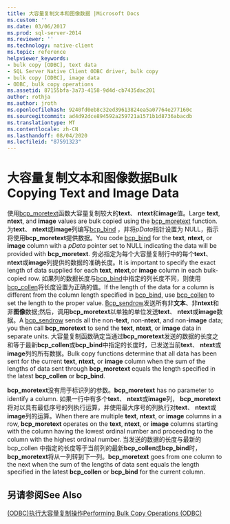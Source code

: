 ```yaml
---
title: 大容量复制文本和图像数据 |Microsoft Docs
ms.custom: ''
ms.date: 03/06/2017
ms.prod: sql-server-2014
ms.reviewer: ''
ms.technology: native-client
ms.topic: reference
helpviewer_keywords:
- bulk copy [ODBC], text data
- SQL Server Native Client ODBC driver, bulk copy
- bulk copy [ODBC], image data
- ODBC, bulk copy operations
ms.assetid: 87155bfa-3a73-4158-9d4d-cb7435dac201
author: rothja
ms.author: jroth
ms.openlocfilehash: 9240fd0eb8c32ed39613824ea5a07764e277160c
ms.sourcegitcommit: ad4d92dce894592a259721a1571b1d8736abacdb
ms.translationtype: MT
ms.contentlocale: zh-CN
ms.lasthandoff: 08/04/2020
ms.locfileid: "87591323"
---
```

# <a name="bulk-copying-text-and-image-data"></a><span data-ttu-id="ae921-102">大容量复制文本和图像数据</span><span class="sxs-lookup"><span data-stu-id="ae921-102">Bulk Copying Text and Image Data</span></span>
  <span data-ttu-id="ae921-103">使用[bcp_moretext](../native-client-odbc-extensions-bulk-copy-functions/bcp-moretext.md)函数大容量复制较大的**text**、 **ntext**和**image**值。</span><span class="sxs-lookup"><span data-stu-id="ae921-103">Large **text**, **ntext**, and **image** values are bulk copied using the [bcp_moretext](../native-client-odbc-extensions-bulk-copy-functions/bcp-moretext.md) function.</span></span> <span data-ttu-id="ae921-104">为**text**、 **ntext**或**image**列编写[bcp_bind](../native-client-odbc-extensions-bulk-copy-functions/bcp-bind.md) ，并将*pData*指针设置为 NULL，指示将使用**bcp_moretext**提供数据。</span><span class="sxs-lookup"><span data-stu-id="ae921-104">You code [bcp_bind](../native-client-odbc-extensions-bulk-copy-functions/bcp-bind.md) for the **text**, **ntext**, or **image** column with a *pData* pointer set to NULL indicating the data will be provided with **bcp_moretext**.</span></span> <span data-ttu-id="ae921-105">务必指定为每个大容量复制行中的每个**text**、 **ntext**或**image**列提供的数据的准确长度。</span><span class="sxs-lookup"><span data-stu-id="ae921-105">It is important to specify the exact length of data supplied for each **text**, **ntext**,or **image** column in each bulk-copied row.</span></span> <span data-ttu-id="ae921-106">如果列的数据长度与[bcp_bind](../native-client-odbc-extensions-bulk-copy-functions/bcp-bind.md)中指定的列长度不同，则使用[bcp_collen](../native-client-odbc-extensions-bulk-copy-functions/bcp-collen.md)将长度设置为正确的值。</span><span class="sxs-lookup"><span data-stu-id="ae921-106">If the length of the data for a column is different from the column length specified in [bcp_bind](../native-client-odbc-extensions-bulk-copy-functions/bcp-bind.md), use [bcp_collen](../native-client-odbc-extensions-bulk-copy-functions/bcp-collen.md) to set the length to the proper value.</span></span> <span data-ttu-id="ae921-107">[Bcp_sendrow](../native-client-odbc-extensions-bulk-copy-functions/bcp-sendrow.md)发送所有非**文本**、非**ntext**和非**图像**数据;然后，调用**bcp_moretext**以单独的单位发送**text**、 **ntext**或**image**数据。</span><span class="sxs-lookup"><span data-stu-id="ae921-107">A [bcp_sendrow](../native-client-odbc-extensions-bulk-copy-functions/bcp-sendrow.md) sends all the non-**text**, non-**ntext**, and non-**image** data; you then call **bcp_moretext** to send the **text**, **ntext**, or **image** data in separate units.</span></span> <span data-ttu-id="ae921-108">大容量复制函数确定当通过**bcp_moretext**发送的数据的长度之和等于最新**bcp_collen**或**bcp_bind**中指定的长度时，已发送当前**text**、 **ntext**或**image**列的所有数据。</span><span class="sxs-lookup"><span data-stu-id="ae921-108">Bulk copy functions determine that all data has been sent for the current **text**, **ntext**, or **image** column when the sum of the lengths of data sent through **bcp_moretext** equals the length specified in the latest **bcp_collen** or **bcp_bind**.</span></span>  
  
 <span data-ttu-id="ae921-109">**bcp_moretext**没有用于标识列的参数。</span><span class="sxs-lookup"><span data-stu-id="ae921-109">**bcp_moretext** has no parameter to identify a column.</span></span> <span data-ttu-id="ae921-110">如果一行中有多个**text**、 **ntext**或**image**列， **bcp_moretext**将对以具有最低序号的列执行运算，并使用最大序号的列执行对**text**、 **ntext**或**image**列的运算。</span><span class="sxs-lookup"><span data-stu-id="ae921-110">When there are multiple **text**, **ntext**, or **image** columns in a row, **bcp_moretext** operates on the **text**, **ntext**, or **image** columns starting with the column having the lowest ordinal number and proceeding to the column with the highest ordinal number.</span></span> <span data-ttu-id="ae921-111">当发送的数据的长度与最新的 bcp_collen 中指定的长度等于当前列的最新**bcp_collen**或**bcp_bind**时， **bcp_moretext**将从一列转到下一列。</span><span class="sxs-lookup"><span data-stu-id="ae921-111">**bcp_moretext** goes from one column to the next when the sum of the lengths of data sent equals the length specified in the latest **bcp_collen** or **bcp_bind** for the current column.</span></span>  
  
## <a name="see-also"></a><span data-ttu-id="ae921-112">另请参阅</span><span class="sxs-lookup"><span data-stu-id="ae921-112">See Also</span></span>  
 [<span data-ttu-id="ae921-113">&#40;ODBC&#41;执行大容量复制操作</span><span class="sxs-lookup"><span data-stu-id="ae921-113">Performing Bulk Copy Operations &#40;ODBC&#41;</span></span>](performing-bulk-copy-operations-odbc.md)  
  
  
